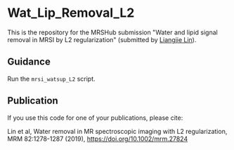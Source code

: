 # Wat_Lip_Removal_L2

This is the repository for the MRSHub submission "Water and lipid signal removal in MRSI by L2 regularization" (submitted by [Liangjie Lin](iangjielin01@gmail.com)).

## Guidance

Run the `mrsi_watsup_L2` script.

## Publication

If you use this code for one of your publications, please cite:

Lin et al, Water removal in MR spectroscopic imaging with L2 regularization, MRM 82:1278-1287 (2019), https://doi.org/10.1002/mrm.27824
